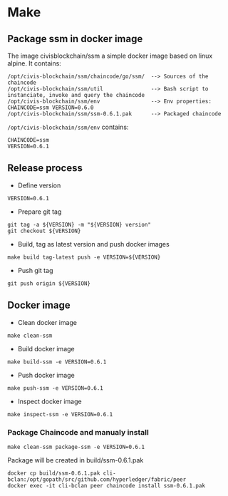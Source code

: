 # Make

## Package ssm in docker image

The image civisblockchain/ssm a simple docker image based on linux alpine.
It contains:
```
/opt/civis-blockchain/ssm/chaincode/go/ssm/  --> Sources of the chaincode
/opt/civis-blockchain/ssm/util               --> Bash script to instanciate, invoke and query the chaincode
/opt/civis-blockchain/ssm/env                --> Env properties: CHAINCODE=ssm VERSION=0.6.0
/opt/civis-blockchain/ssm/ssm-0.6.1.pak      --> Packaged chaincode
```

`/opt/civis-blockchain/ssm/env` contains:
```
CHAINCODE=ssm
VERSION=0.6.1
```

## Release process
*  Define version
```
VERSION=0.6.1
```

*  Prepare git tag
```
git tag -a ${VERSION} -m "${VERSION} version"
git checkout ${VERSION}
```

* Build, tag as latest version and push docker images
```
make build tag-latest push -e VERSION=${VERSION}
```

* Push git tag
```
git push origin ${VERSION}
```

## Docker image
 * Clean docker image
 ```
 make clean-ssm
 ```

 * Build docker image

```
make build-ssm -e VERSION=0.6.1
```

 * Push docker image

```
make push-ssm -e VERSION=0.6.1
```

 * Inspect docker image

```
make inspect-ssm -e VERSION=0.6.1
```

### Package Chaincode and manualy install
```
make clean-ssm package-ssm -e VERSION=0.6.1
```
Package will be created in build/ssm-0.6.1.pak
```
docker cp build/ssm-0.6.1.pak cli-bclan:/opt/gopath/src/github.com/hyperledger/fabric/peer
docker exec -it cli-bclan peer chaincode install ssm-0.6.1.pak
```
